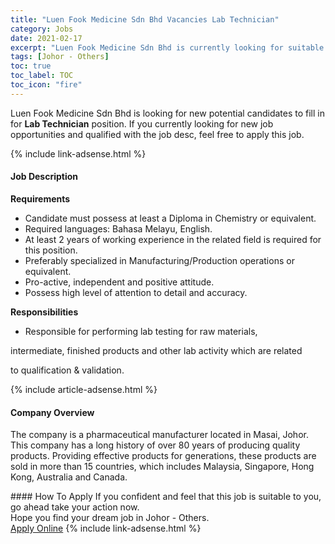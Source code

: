 ```yaml
---
title: "Luen Fook Medicine Sdn Bhd Vacancies Lab Technician" 
category: Jobs 
date: 2021-02-17 
excerpt: "Luen Fook Medicine Sdn Bhd is currently looking for suitable person to fill in the Lab Technician which based in Johor - Others" 
tags: [Johor - Others] 
toc: true 
toc_label: TOC 
toc_icon: "fire" 
--- 
```


<p>Luen Fook Medicine Sdn Bhd is looking for new potential candidates to fill in for <b>Lab Technician</b> position. If you currently looking for new job opportunities and qualified with the job desc, feel free to apply this job.
</p>{% include link-adsense.html %} 
<div><div><h4>Job Description</h4></div><div><div><span><div><p><strong>Requirements</strong></p><ul><li>Candidate must possess at least a Diploma in Chemistry or equivalent.</li><li>Required languages: Bahasa Melayu, English.</li><li>At least 2 years of working experience in the related field is required for this position.</li><li>Preferably specialized in Manufacturing/Production operations or equivalent.</li><li>Pro-active, independent and positive attitude.</li><li>Possess high level of attention to detail and accuracy.</li></ul><p><strong>Responsibilities</strong></p><ul><li>Responsible for performing lab testing for raw materials,</li></ul><p>intermediate, finished products and other lab activity which are related</p><p>to qualification &amp; validation.</p></div></span></div></div></div> 
{% include article-adsense.html %} 
<div><div><h4>Company Overview</h4></div><div><div><span><div><p>The company is a pharmaceutical manufacturer located in Masai, Johor. This company has a long history of over 80 years of producing quality products. Providing effective products for generations, these products are sold in more than 15 countries, which includes Malaysia, Singapore, Hong Kong, Australia and Canada.</p></div></span></div></div></div> 
#### How To Apply 
If you confident and feel that this job is suitable to you, go ahead take your action now. <br/> 
Hope you find your dream job in Johor - Others. <br/> 
<a href="https://www.jobstreet.com.my/en/job/lab-technician-4483496?jobId=jobstreet-my-job-4483496&" class="btn btn--info" target="_blank" rel="nofollow noopenner">Apply Online</a> 
{% include link-adsense.html %} 